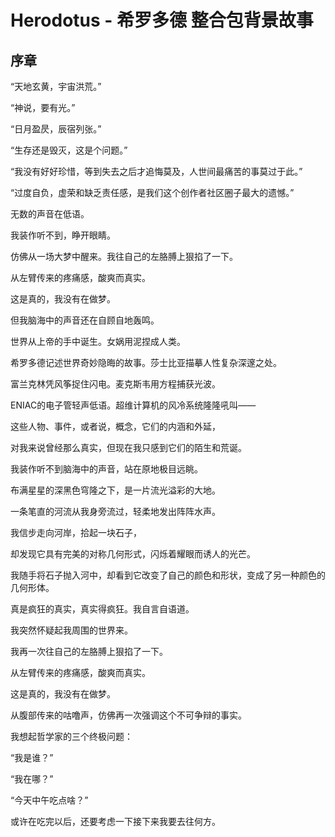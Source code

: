 # Herodotus - 希罗多德 整合包背景故事
## 序章
“天地玄黄，宇宙洪荒。”

“神说，要有光。”

“日月盈昃，辰宿列张。”

“生存还是毁灭，这是个问题。”

“我没有好好珍惜，等到失去之后才追悔莫及，人世间最痛苦的事莫过于此。”

“过度自负，虚荣和缺乏责任感，是我们这个创作者社区圈子最大的遗憾。”

无数的声音在低语。

我装作听不到，睁开眼睛。

仿佛从一场大梦中醒来。我往自己的左胳膊上狠掐了一下。

从左臂传来的疼痛感，酸爽而真实。

这是真的，我没有在做梦。

但我脑海中的声音还在自顾自地轰鸣。

世界从上帝的手中诞生。女娲用泥捏成人类。

希罗多德记述世界奇妙隐晦的故事。莎士比亚描摹人性复杂深邃之处。

富兰克林凭风筝捉住闪电。麦克斯韦用方程捕获光波。

ENIAC的电子管轻声低语。超维计算机的风冷系统隆隆吼叫——

这些人物、事件，或者说，概念，它们的内涵和外延，

对我来说曾经那么真实，但现在我只感到它们的陌生和荒诞。

我装作听不到脑海中的声音，站在原地极目远眺。

布满星星的深黑色穹隆之下，是一片流光溢彩的大地。

一条笔直的河流从我身旁流过，轻柔地发出阵阵水声。

我信步走向河岸，拾起一块石子，

却发现它具有完美的对称几何形式，闪烁着耀眼而诱人的光芒。

我随手将石子抛入河中，却看到它改变了自己的颜色和形状，变成了另一种颜色的几何形体。

真是疯狂的真实，真实得疯狂。我自言自语道。

我突然怀疑起我周围的世界来。

我再一次往自己的左胳膊上狠掐了一下。

从左臂传来的疼痛感，酸爽而真实。

这是真的，我没有在做梦。

从腹部传来的咕噜声，仿佛再一次强调这个不可争辩的事实。

我想起哲学家的三个终极问题：

“我是谁？”

“我在哪？”

“今天中午吃点啥？”

或许在吃完以后，还要考虑一下接下来我要去往何方。
